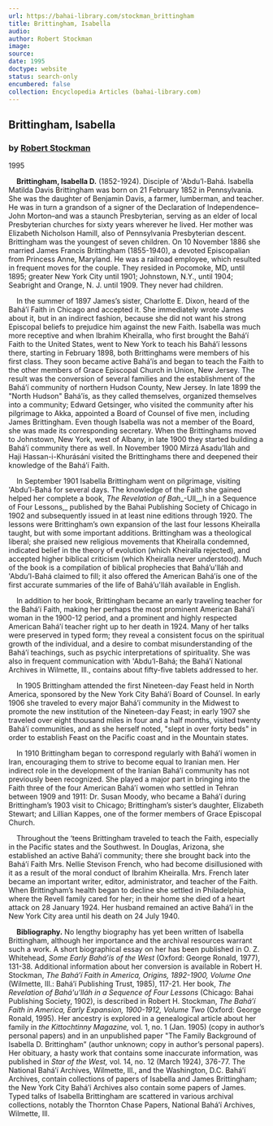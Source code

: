 ```yaml
---
url: https://bahai-library.com/stockman_brittingham
title: Brittingham, Isabella
audio: 
author: Robert Stockman
image: 
source: 
date: 1995
doctype: website
status: search-only
encumbered: false
collection: Encyclopedia Articles (bahai-library.com)
---
```



## Brittingham, Isabella

### by [Robert Stockman](https://bahai-library.com/author/Robert+Stockman)

1995


    **Brittingham, Isabella D.** (1852-1924). Disciple of 'Abdu’l-Bahá. Isabella Matilda Davis Brittingham was born on 21 February 1852 in Pennsylvania. She was the daughter of Benjamin Davis, a farmer, lumberman, and teacher. He was in turn a grandson of a signer of the Declaration of Independence–John Morton–and was a staunch Presbyterian, serving as an elder of local Presbyterian churches for sixty years wherever he lived. Her mother was Elizabeth Nicholson Hamill, also of Pennsylvania Presbyterian descent. Brittingham was the youngest of seven children. On 10 November 1886 she married James Francis Brittingham (1855-1940), a devoted Episcopalian from Princess Anne, Maryland. He was a railroad employee, which resulted in frequent moves for the couple. They resided in Pocomoke, MD, until 1895; greater New York City until 1901; Johnstown, N.Y., until 1904; Seabright and Orange, N. J. until 1909. They never had children.

    In the summer of 1897 James’s sister, Charlotte E. Dixon, heard of the Bahá’í Faith in Chicago and accepted it. She immediately wrote James about it, but in an indirect fashion, because she did not want his strong Episcopal beliefs to prejudice him against the new Faith. Isabella was much more receptive and when Ibrahim Kheiralla, who first brought the Bahá’í Faith to the United States, went to New York to teach his Bahá’í lessons there, starting in February 1898, both Brittinghams were members of his first class. They soon became active Bahá’ís and began to teach the Faith to the other members of Grace Episcopal Church in Union, New Jersey. The result was the conversion of several families and the establishment of the Bahá’í community of northern Hudson County, New Jersey. In late 1899 the "North Hudson" Bahá’ís, as they called themselves, organized themselves into a community; Edward Getsinger, who visited the community after his pilgrimage to Akka, appointed a Board of Counsel of five men, including James Brittingham. Even though Isabella was not a member of the Board, she was made its corresponding secretary. When the Brittinghams moved to Johnstown, New York, west of Albany, in late 1900 they started building a Bahá’í community there as well. In November 1900 Mírzá Asadu’lláh and Haji Hassan-i-Khurásání visited the Brittinghams there and deepened their knowledge of the Bahá’í Faith.

    In September 1901 Isabella Brittingham went on pilgrimage, visiting 'Abdu’l-Bahá for several days. The knowledge of the Faith she gained helped her complete a book, _The Revelation of Bah__-Ull__h in a Sequence of Four Lessons,_ published by the Bahai Publishing Society of Chicago in 1902 and subsequently issued in at least nine editions through 1920. The lessons were Brittingham’s own expansion of the last four lessons Kheiralla taught, but with some important additions. Brittingham was a theological liberal; she praised new religious movements that Kheiralla condemned, indicated belief in the theory of evolution (which Kheiralla rejected), and accepted higher biblical criticism (which Kheiralla never understood). Much of the book is a compilation of biblical prophecies that Bahá’u'lláh and 'Abdu’l-Bahá claimed to fill; it also offered the American Bahá’ís one of the first accurate summaries of the life of Bahá’u'lláh available in English.

    In addition to her book, Brittingham became an early traveling teacher for the Bahá’í Faith, making her perhaps the most prominent American Bahá’í woman in the 1900-12 period, and a prominent and highly respected American Bahá’í teacher right up to her death in 1924. Many of her talks were preserved in typed form; they reveal a consistent focus on the spiritual growth of the individual, and a desire to combat misunderstanding of the Bahá’í teachings, such as psychic interpretations of spirituality. She was also in frequent communication with 'Abdu’l-Bahá; the Bahá’í National Archives in Wilmette, Ill., contains about fifty-five tablets addressed to her.

    In 1905 Brittingham attended the first Nineteen-day Feast held in North America, sponsored by the New York City Bahá’í Board of Counsel. In early 1906 she traveled to every major Bahá’í community in the Midwest to promote the new institution of the Nineteen-day Feast; in early 1907 she traveled over eight thousand miles in four and a half months, visited twenty Bahá’í communities, and as she herself noted, "slept in over forty beds" in order to establish Feast on the Pacific coast and in the Mountain states.

    In 1910 Brittingham began to correspond regularly with Bahá’í women in Iran, encouraging them to strive to become equal to Iranian men. Her indirect role in the development of the Iranian Bahá’í community has not previously been recognized. She played a major part in bringing into the Faith three of the four American Bahá’í women who settled in Tehran between 1909 and 1911: Dr. Susan Moody, who became a Bahá’í during Brittingham’s 1903 visit to Chicago; Brittingham’s sister’s daughter, Elizabeth Stewart; and Lillian Kappes, one of the former members of Grace Episcopal Church.

    Throughout the ‘teens Brittingham traveled to teach the Faith, especially in the Pacific states and the Southwest. In Douglas, Arizona, she established an active Bahá’í community; there she brought back into the Bahá’í Faith Mrs. Nellie Stevison French, who had become disillusioned with it as a result of the moral conduct of Ibrahim Kheiralla. Mrs. French later became an important writer, editor, administrator, and teacher of the Faith. When Brittingham’s health began to decline she settled in Philadelphia, where the Revell family cared for her; in their home she died of a heart attack on 28 January 1924. Her husband remained an active Bahá’í in the New York City area until his death on 24 July 1940.

    **Bibliography.** No lengthy biography has yet been written of Isabella Brittingham, although her importance and the archival resources warrant such a work. A short biographical essay on her has been published in O. Z. Whitehead, _Some Early Bahá’ís of the West_ (Oxford: George Ronald, 1977), 131-38. Additional information about her conversion is available in Robert H. Stockman, _The Bahá’í Faith in America, Origins, 1892-1900, Volume One_ (Wilmette, Ill.: Bahá’í Publishing Trust, 1985), 117-21. Her book, _The Revelation of Bahá'u'lláh in a Sequence of Four Lessons_ (Chicago: Bahai Publishing Society, 1902), is described in Robert H. Stockman, _The Bahá’í Faith in America, Early Expansion, 1900-1912, Volume Two_ (Oxford: George Ronald, 1995). Her ancestry is explored in a genealogical article about her family in _the Kittochtinny Magazine,_ vol. 1, no. 1 (Jan. 1905) (copy in author’s personal papers) and in an unpublished paper "The Family Background of Isabella D. Brittingham” (author unknown; copy in author’s personal papers). Her obituary, a hasty work that contains some inaccurate information, was published in _Star of the West,_ vol. 14, no. 12 (March 1924), 376-77. The National Bahá’í Archives, Wilmette, Ill., and the Washington, D.C. Bahá’í Archives, contain collections of papers of Isabella and James Brittingham; the New York City Bahá’í Archives also contain some papers of James. Typed talks of Isabella Brittingham are scattered in various archival collections, notably the Thornton Chase Papers, National Bahá’í Archives, Wilmette, Ill.